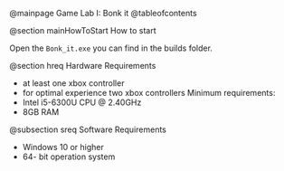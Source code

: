 @mainpage Game Lab I: Bonk it
@tableofcontents

@section mainHowToStart How to start

Open the `Bonk_it.exe` you can find in the builds folder. 

@section hreq Hardware Requirements

- at least one xbox controller
- for optimal experience two xbox controllers
Minimum requirements:
- Intel i5-6300U CPU @ 2.40GHz
- 8GB RAM

@subsection sreq Software Requirements

- Windows 10 or higher
- 64- bit operation system